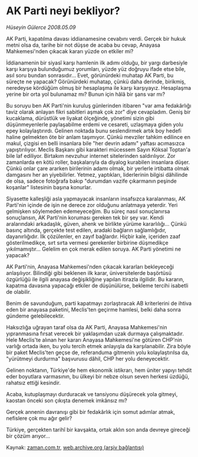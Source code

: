 # AK Parti neyi bekliyor?

*Hüseyin Gülerce 2008.05.09*

<tr><td class="metin" colspan="2" style="padding-top: 20px; padding-left: 5px; padding-right: 10px;">AK Parti, kapatılma davası iddianamesine cevabını verdi. Gerçek bir hukuk metni olsa da, tarihe bir not düşse de acaba bu cevap, Anayasa Mahkemesi'nden çıkacak kararı yüzde on etkiler mi?</td></tr><tr><td class="metin" colspan="2" style="padding-top: 20px; padding-left: 5px; padding-right: 10px;"><p>İddianamenin bir siyasî karşı hamlenin ilk adımı olduğu, bir yargı darbesiyle karşı karşıya bulunduğumuz yorumları, yüzde yüz doğruyu ifade etse bile, asıl soru bundan sonrasıdır... Evet, görünürdeki muhatap AK Parti, bu süreçte ne yapacak? Görünürdeki muhatap, çünkü daha derinde, birikmiş, neredeyse kördüğüm olmuş bir hesaplaşma ile karşı karşıyayız. Hesaplaşma yerine bir orta yol bulunamaz mı? Bunun için hâlâ bir şans var mı? 
<p>Bu soruyu ben AK Parti'nin kuruluş günlerinden itibaren "var ama fedakârlığı taviz olarak anlayan fikri sabitleri aşmak çok zor" diye cevapladım. Geniş bir kucaklama, dürüstlük ve liyakat ölçeğinde, yönetimi sizin gibi düşünmeyenlerle paylaşabilme erdemi ve cesareti, uzlaşmaya giden yolu epey kolaylaştırırdı. Gelinen noktada bunu seslendirmek artık boy hedefi haline gelmekten öte bir anlam taşımıyor. Çünkü mevziler tahkim edilince en makul, çizgisi en belli insanlara bile "her devrin adamı" yaftası acımasızca yapıştırılıyor. Meclis Başkanı gibi karakteri mücessem Sayın Köksal Toptan'a bile laf ediliyor. Birtakım nevzuhur internet sitelerinden saldırılıyor. Zor zamanlarda en kötü roller, başkalarıyla da diyalog kurabilen insanlara düşer. Çünkü onlar çare ararken birilerinin adamı olmak, bir yerlerle irtibatta olmak damgasını her an yiyebilirler. Yetmez, yaptıkları, liderlerinin bilgisi dâhilinde de olsa, sadece fotoğrafa bakıp "durumdan vazife çıkarmanın peşinde koşanlar" listesinin başına konurlar.
<p>Siyasette kalleşliği asla yapmayacak insanların insafsızca karalanması, AK Parti'nin içinde de işin ne derece zor olduğunu anlatmaya yeterdir. Yeri gelmişken söylemeden edemeyeceğim. Bu süreç nasıl sonuçlanırsa sonuçlansın, AK Parti'nin koruması gereken tek bir şey var. Kendi aralarındaki arkadaşlık, güven, ahenk ve birlikte yürüme kararlılığı... Çünkü basınç altında, gerçekte test edilen, aradaki bağların sağlamlığıdır, dayanırlığıdır. İlk çözülenler, en zayıf bağlardır. Hiçbir kale, içeriden zaaf gösterilmedikçe, sırt sırta vermesi gerekenler birbirine düşmedikçe yıkılmamıştır... Gelelim en çok merak edilen soruya. AK Parti yönetimi ne yapacak?
<p>AK Parti'nin, Anayasa Mahkemesi'nden çıkacak kararları bekleyeceği anlaşılıyor. Bilindiği gibi beklenen ilk karar, üniversitelerde başörtüsü özgürlüğü ile ilgili anayasa değişikliğine yapılan itirazla ilgilidir. Bu kararın, kapatma davasına yapacağı etkiler de düşünülürse, bekleme tercihi isabetli de olabilir.
<p>Benim de savunduğum, parti kapatmayı zorlaştıracak AB kriterlerini de ihtiva eden bir anayasa paketini, Meclis'ten geçirme hamlesi, belki daha sonra gündeme gelebilecektir.
<p>Haksızlığa uğrayan taraf olsa da AK Parti, Anayasa Mahkemesi'nin yıpranmasına fırsat verecek bir yaklaşımdan uzak durmaya çalışmaktadır. Hele Meclis'te alınan her kararı Anayasa Mahkemesi'ne götüren CHP'nin varlığı ortada iken, bu yolu tercih etmek anlayışla da karşılanabilir. Zira böyle bir paket Meclis'ten geçse de, referanduma gitmenin yolu kolaylaştırılsa da, "yürütmeyi durdurma" başvurusu dâhil, CHP her yolu deneyecektir.
<p>Gelinen noktanın, Türkiye'de hem ekonomik istikrarı, hem üniter yapıyı tehdit eder boyutlara varmasının, bu ülkeyi bir nebze olsun seven herkesi üzdüğü, rahatsız ettiği kesindir. 
<p>Acaba, kutuplaşmayı durduracak ve tansiyonu düşürecek yola gitmeyi, kaostan önceki son çıkışta denemek imkânsız mı?
<p>Gerçek annenin davranışı gibi bir fedakârlık için somut adımlar atmak, nefislere çok mu ağır gelir?
<p>Türkiye, gerçekten tarihî bir kavşakta, ortak aklın son anda devreye gireceği bir çözüm arıyor...<br/></p></p></p></p></p></p></p></p></p></p></td></tr>

Kaynak: [zaman.com.tr](http://zaman.com.tr/yazar.do?yazino=687082), [web.archive.org (arşiv bağlantısı)](http://web.archive.org/web/20080611155334/http://zaman.com.tr:80/yazar.do?yazino=687082)
